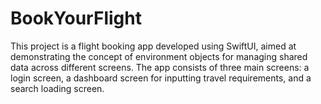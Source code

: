 # BookYourFlight
This project is a flight booking app developed using SwiftUI, aimed at demonstrating the concept of environment objects for managing shared data across different screens. The app consists of three main screens: a login screen, a dashboard screen for inputting travel requirements, and a search loading screen.
